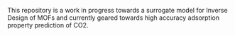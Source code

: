 This repository is a work in progress towards a surrogate model for Inverse Design of MOFs and currently geared towards high accuracy adsorption property prediction of CO2.
